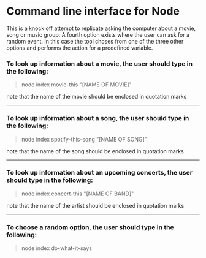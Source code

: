 # Command line interface for Node

This is a knock off attempt to replicate asking the computer about a movie, song or music group. A fourth option exists where the user can ask for a random event. In this case the tool choses from one of the three other options and performs the action for a predefined variable.

### To look up information about a movie, the user should type in the following:
> node index movie-this "[NAME OF MOVIE]"

note that the name of the movie should be enclosed in quotation marks
<hr/>

### To look up information about a song, the user should type in the following:
> node index spotify-this-song "[NAME OF SONG]"

note that the name of the song should be enclosed in quotation marks
<hr/>


### To look up information about an upcoming concerts, the user should type in the following:
> node index concert-this "[NAME OF BAND]"

note that the name of the artist should be enclosed in quotation marks
<hr/>


### To choose a random option, the user should type in the following:
> node index do-what-it-says


